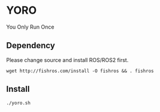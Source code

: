 # YORO
You Only Run Once

## Dependency

Please change source and install ROS/ROS2 first.

```
wget http://fishros.com/install -O fishros && . fishros
```

## Install

```
./yoro.sh
```
